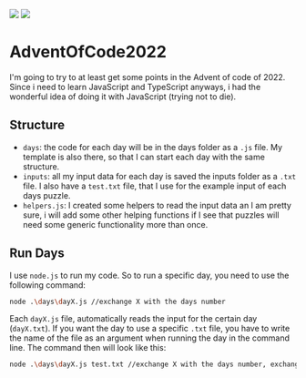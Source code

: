 ![](https://img.shields.io/badge/stars%20⭐-24-yellow)
![](https://img.shields.io/badge/days%20completed%20📅-12-blue)

# AdventOfCode2022

I'm going to try to at least get some points in the Advent of code of 2022.
Since i need to learn JavaScript and TypeScript anyways, i had the wonderful idea of doing it with JavaScript (trying not to die).

## Structure

- `days`: the code for each day will be in the days folder as a `.js` file. My template is also there, so that I can start each day with the same structure.
- `inputs`: all my input data for each day is saved the inputs folder as a `.txt` file. I also have a `test.txt` file, that I use for the example input of each days puzzle.
- `helpers.js`: I created some helpers to read the input data an I am pretty sure, i will add some other helping functions if I see that puzzles will need some generic functionality more than once.

## Run Days

I use `node.js` to run my code. So to run a specific day, you need to use the following command:

```sh
node .\days\dayX.js //exchange X with the days number
```

Each `dayX.js` file, automatically reads the input for the certain day (`dayX.txt`). If you want the day to use a specific `.txt` file, you have to write the name of the file as an argument when running the day in the command line.
The command then will look like this:

```sh
node .\days\dayX.js test.txt //exchange X with the days number, exchange test.txt with your filename
```
